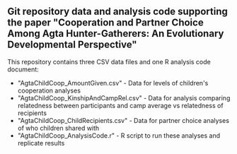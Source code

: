 ## Git repository data and analysis code supporting the paper "Cooperation and Partner Choice Among Agta Hunter-Gatherers: An Evolutionary Developmental Perspective"

This repository contains three CSV data files and one R analysis code document:
 - "AgtaChildCoop_AmountGiven.csv" - Data for levels of children's cooperation analyses
 - "AgtaChildCoop_KinshipAndCampRel.csv" - Data for analysis comparing relatedness between
	participants and camp average vs relatedness of recipients
 - "AgtaChildCoop_ChildRecipients.csv" - Data for partner choice analyses of who children
	shared with
 - "AgtaChildCoop_AnalysisCode.r" - R script to run these analyses and replicate results
